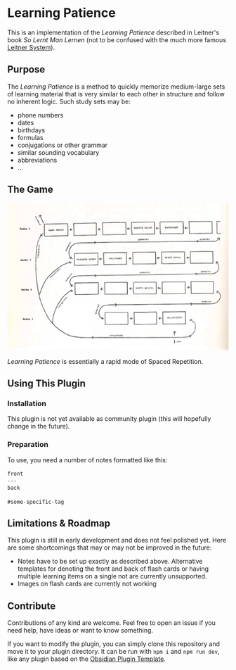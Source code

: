 # Learning Patience

This is an implementation of the *Learning Patience* described in Leitner's book *So Lernt Man Lernen* (not to be confused with the much more famous [Leitner System](https://en.wikipedia.org/wiki/Leitner_system)).

## Purpose

The *Learning Patience* is a method to quickly memorize medium-large sets of learning material that is very similar to each other in structure and follow no inherent logic. Such study sets may be:

* phone numbers
* dates
* birthdays
* formulas
* conjugations or other grammar
* similar sounding vocabulary
* abbreviations
* ...

## The Game

![overview of the learning patience game in Leitner's book](patience.png)

*Learning Patience* is essentially a rapid mode of Spaced Repetition.

## Using This Plugin

### Installation

This plugin is not yet available as community plugin (this will hopefully change in the future).

### Preparation

To use, you need a number of notes formatted like this:

```
front
---
back

#some-specific-tag

```

## Limitations & Roadmap

This plugin is still in early development and does not feel polished yet. Here are some shortcomings that may or may not be improved in the future:

* Notes have to be set up exactly as described above. Alternative templates for denoting the front and back of flash cards or having multiple learning items on a single not are currently unsupported.
* Images on flash cards are currently not working

## Contribute

Contributions of any kind are welcome. Feel free to open an issue if you need help, have ideas or want to know something. 

If you want to modify the plugin, you can simply clone this repository and move it to your plugin directory. It can be run with `npm i` and `npm run dev`, like any plugin based on the [Obsidian Plugin Template](https://github.com/obsidianmd/obsidian-sample-plugin).